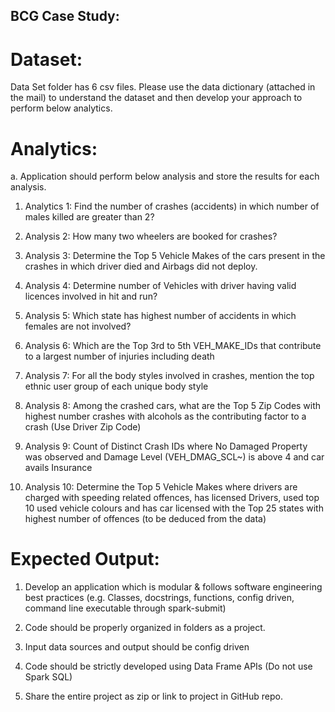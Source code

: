 ## BCG Case Study:

# Dataset:
Data Set folder has 6 csv files. Please use the data dictionary (attached in the mail) to understand the dataset and then develop your approach to perform below analytics.

# Analytics:

a. Application should perform below analysis and store the results for each analysis.

1. Analytics 1: Find the number of crashes (accidents) in which number of males killed are greater than 2?

2. Analysis 2: How many two wheelers are booked for crashes?

3. Analysis 3: Determine the Top 5 Vehicle Makes of the cars present in the crashes in which driver died and Airbags did not deploy.

4. Analysis 4: Determine number of Vehicles with driver having valid licences involved in hit and run?

5. Analysis 5: Which state has highest number of accidents in which females are not involved?

6. Analysis 6: Which are the Top 3rd to 5th VEH_MAKE_IDs that contribute to a largest number of injuries including death

7. Analysis 7: For all the body styles involved in crashes, mention the top ethnic user group of each unique body style

8. Analysis 8: Among the crashed cars, what are the Top 5 Zip Codes with highest number crashes with alcohols as the contributing factor to a crash (Use Driver Zip Code)

9. Analysis 9: Count of Distinct Crash IDs where No Damaged Property was observed and Damage Level (VEH_DMAG_SCL~) is above 4 and car avails Insurance

10. Analysis 10: Determine the Top 5 Vehicle Makes where drivers are charged with speeding related offences, has licensed Drivers, used top 10 used vehicle colours and has car licensed with the Top 25 states with highest number of offences (to be deduced from the data)

# Expected Output:

1. Develop an application which is modular & follows software engineering best practices (e.g. Classes, docstrings, functions, config driven, command line executable through spark-submit)

2. Code should be properly organized in folders as a project.

3. Input data sources and output should be config driven

4. Code should be strictly developed using Data Frame APIs (Do not use Spark SQL)

5. Share the entire project as zip or link to project in GitHub repo.
